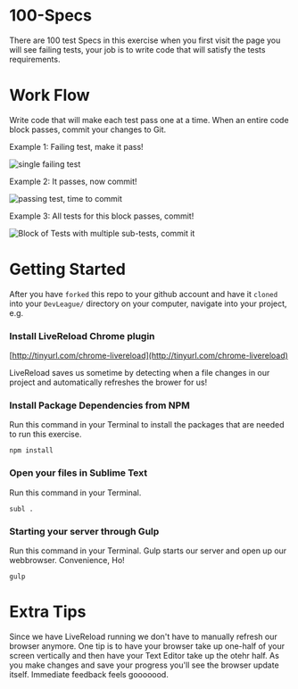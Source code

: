 # 100-Specs
There are 100 test Specs in this exercise when you first visit the page you will see failing tests, your job is to write code that will satisfy the tests requirements.

# Work Flow
Write code that will make each test pass one at a time. When an entire code block passes, commit your changes to Git.

Example 1:
Failing test, make it pass!

![single failing test](https://raw.githubusercontent.com/devleague/100-Specs/master/doc/ex1.png)

Example 2:
It passes, now commit!

![passing test, time to commit](https://raw.githubusercontent.com/devleague/100-Specs/master/doc/ex2.png)

Example 3:
All tests for this block passes, commit!

![Block of Tests with multiple sub-tests, commit it](https://raw.githubusercontent.com/devleague/100-Specs/master/doc/ex3.png)


# Getting Started
After you have `forked` this repo to your github account and have it `cloned` into your `DevLeague/` directory on your computer, navigate into your project, e.g. 

### Install LiveReload Chrome plugin
[http://tinyurl.com/chrome-livereload](http://tinyurl.com/chrome-livereload)

LiveReload saves us sometime by detecting when a file changes in our project and automatically refreshes the brower for us!

### Install Package Dependencies from NPM
Run this command in your Terminal to install the packages that are needed to run this exercise.

    npm install

### Open your files in Sublime Text
Run this command in your Terminal.

    subl .


### Starting your server through Gulp
Run this command in your Terminal. Gulp starts our server and open up our webbrowser. Convenience, Ho!

    gulp


# Extra Tips
Since we have LiveReload running we don't have to manually refresh our browser anymore. One tip is to have your browser take up one-half of your screen vertically and then have your Text Editor take up the otehr half. As you make changes and save your progress you'll see the browser update itself. Immediate feedback feels gooooood.
